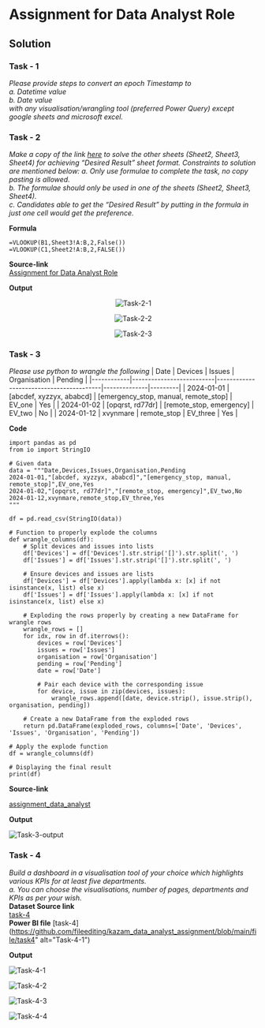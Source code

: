 # Assignment for Data Analyst Role 
## Solution
### Task - 1
*Please provide steps to convert an epoch Timestamp to  
a. Datetime value  
b. Date value  
with any visualisation/wrangling tool (preferred Power Query) except google
sheets and microsoft excel.*

### Task - 2
*Make a copy of the link [here](https://docs.google.com/spreadsheets/d/1PeLfnz26veXEp4Hx3KqUa0qix2bH_e3bg3Xx19gSpa8/edit#gid=0) to solve the other sheets (Sheet2, Sheet3,
Sheet4) for achieving “Desired Result” sheet format. Constraints to solution
are mentioned below: 
a. Only use formulae to complete the task, no copy pasting is allowed.  
b. The formulae should only be used in one of the sheets (Sheet2, Sheet3,
Sheet4).  
c. Candidates able to get the “Desired Result” by putting in the formula
in just one cell would get the preference.*

**Formula**
````
=VLOOKUP(B1,Sheet3!A:B,2,False())
=VLOOKUP(C1,Sheet2!A:B,2,FALSE())
````
****Source-link****  
[Assignment for Data Analyst Role](https://docs.google.com/spreadsheets/d/1W_ipe0fSnLbRnjgb-u8Fcn_Wy__OnX_7Dyo4eZO_sqs/edit?usp=sharing)

**Output**
<p align="center">
  <img src="https://github.com/fileediting/kazam_data_analyst_assignment/blob/main/img/t1.png" alt="Task-2-1">
</p>
<p align="center">
  <img src="https://github.com/fileediting/kazam_data_analyst_assignment/blob/main/img/t2.png" alt="Task-2-2">
</p>
<p align="center">
  <img src="https://github.com/fileediting/kazam_data_analyst_assignment/blob/main/img/t3.png" alt="Task-2-3">
</p>

### Task - 3
*Please use python to wrangle the following*
| Date       | Devices                 | Issues                                  | Organisation | Pending |
|------------|--------------------------|-----------------------------------------|--------------|---------|
| 2024-01-01 | [abcdef, xyzzyx, ababcd] | [emergency_stop, manual, remote_stop]   | EV_one       | Yes     |
| 2024-01-02 | [opqrst, rd77dr]         | [remote_stop, emergency]                | EV_two       | No      |
| 2024-01-12 | xvynmare                 | remote_stop                             | EV_three     | Yes     |


**Code**
````
import pandas as pd
from io import StringIO

# Given data
data = """Date,Devices,Issues,Organisation,Pending
2024-01-01,"[abcdef, xyzzyx, ababcd]","[emergency_stop, manual, remote_stop]",EV_one,Yes
2024-01-02,"[opqrst, rd77dr]","[remote_stop, emergency]",EV_two,No
2024-01-12,xvynmare,remote_stop,EV_three,Yes
"""

df = pd.read_csv(StringIO(data))

# Function to properly explode the columns
def wrangle_columns(df):
    # Split devices and issues into lists
    df['Devices'] = df['Devices'].str.strip('[]').str.split(', ')
    df['Issues'] = df['Issues'].str.strip('[]').str.split(', ')
    
    # Ensure devices and issues are lists
    df['Devices'] = df['Devices'].apply(lambda x: [x] if not isinstance(x, list) else x)
    df['Issues'] = df['Issues'].apply(lambda x: [x] if not isinstance(x, list) else x)
    
    # Exploding the rows properly by creating a new DataFrame for wrangle rows
    wrangle_rows = []
    for idx, row in df.iterrows():
        devices = row['Devices']
        issues = row['Issues']
        organisation = row['Organisation']
        pending = row['Pending']
        date = row['Date']
        
        # Pair each device with the corresponding issue
        for device, issue in zip(devices, issues):
            wrangle_rows.append([date, device.strip(), issue.strip(), organisation, pending])
    
    # Create a new DataFrame from the exploded rows
    return pd.DataFrame(exploded_rows, columns=['Date', 'Devices', 'Issues', 'Organisation', 'Pending'])

# Apply the explode function
df = wrangle_columns(df)

# Displaying the final result
print(df)
````

****Source-link****

[assignment_data_analyst](https://colab.research.google.com/drive/1tTzC2RzYfaUnPMRLKk4tKF4_Sqty395Y?usp=sharing)


**Output**
<p align="">
  <img src="https://github.com/fileediting/kazam_data_analyst_assignment/blob/main/img/Task-3-output.png" alt="Task-3-output">
</p>

### Task - 4
*Build a dashboard in a visualisation tool of your choice which highlights
various KPIs for at least five departments.  
a. You can choose the visualisations, number of pages, departments and
KPIs as per your wish.*  
**Dataset Source link**  
[task-4](https://docs.google.com/spreadsheets/d/1S-ITrKb1nvGGlSAHyHtvRCDbaQUm9_5srty3j03frbs/edit?usp=sharing)  
**Power BI file**
[task-4](https://github.com/fileediting/kazam_data_analyst_assignment/blob/main/file/task4" alt="Task-4-1")

**Output**
<p align="">
  <img src="https://github.com/fileediting/kazam_data_analyst_assignment/blob/main/img/t41.png" alt="Task-4-1">
</p>
<p align="">
  <img src="https://github.com/fileediting/kazam_data_analyst_assignment/blob/main/img/t42.png" alt="Task-4-2">
</p>
<p align="">
  <img src="https://github.com/fileediting/kazam_data_analyst_assignment/blob/main/img/t43.png" alt="Task-4-3">
</p>
<p align="">
  <img src="https://github.com/fileediting/kazam_data_analyst_assignment/blob/main/img/t44.png" alt="Task-4-4">
</p>
